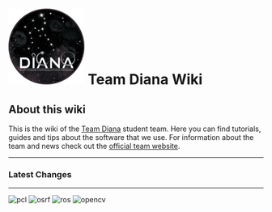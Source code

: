 # ![team-diana-logo](../uploads/team-diana-logo-150x150.png) Team Diana Wiki 


## About this wiki 

This is the wiki of the [Team Diana](http://teamdiana.org/) student team. Here you can find tutorials, guides and tips about the software that we use. 
For information about the team and news check out the [official team website](http://teamdiana.org/).  

---

### Latest Changes

<div id="latest-changes"> 

</div>

---

![pcl](http://pointclouds.org/assets/images/contents/logos/pcl/pcl_vert_large_pos.png)
![osrf](http://www.willowgarage.com/sites/default/files/blog/201204/OSR-Logo-Proto4-Vert.png)
![ros](http://www.ros.org/wp-content/uploads/2013/10/rosorg-logo1.png)
![opencv](http://1.bp.blogspot.com/-yvrV6MUueGg/ToICp0YIDPI/AAAAAAAAADg/YKNtJPfx-H8/s1600/OpenCV_Logo.png)


<script src="https://cdnjs.cloudflare.com/ajax/libs/mustache.js/2.3.0/mustache.js"></script>


<script src="./show_changes.js"></script>

<script type="template" id="progress_bar">
<div class="progress">
  <div id="load_progress_bar" class="progress-bar" role="progressbar" aria-valuenow="60" aria-valuemin="0" aria-valuemax="100" style="width: 60%;">
  </div>
</div>
</script>


<script type="template" id="simple">
  <h4> Last update: {{last_update_time}}</h4> 
  
	{{#changes}}
	<div class="panel panel-default">
    <div class="panel-heading"> <a href='{{url}}'> {{author}} (see commit on github) - {{time}} </a></div>
	 <ul class="list-group">
		  {{#files}}
				<li class="list-group-item">
						<span class="label label-success">{{additions}}</span>
						<span class="label label-warning">{{changes}}</span>
						<span class="label label-danger">{{deletions}}</span>
						<a href={{patch_url}}  aria-label="Left Align"> {{filename}}</a>
				</li>
		  {{/files}}
		</ul>

	</div>
	{{/changes}}
</script>
